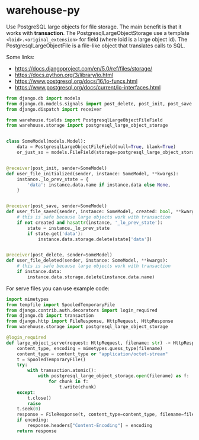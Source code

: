 # warehouse-py

Use PostgreSQL large objects for file storage. The main benefit is that it works with **transaction**.
The PostgresqlLargeObjectStorage use a template `<loid>.<original_extension>` for field (where loid is a large object id).
The PostgresqlLargeObjectFile is a file-like object that translates calls to SQL.

Some links:
* https://docs.djangoproject.com/en/5.0/ref/files/storage/
* https://docs.python.org/3/library/io.html
* https://www.postgresql.org/docs/16/lo-funcs.html
* https://www.postgresql.org/docs/current/lo-interfaces.html

```python
from django.db import models
from django.db.models.signals import post_delete, post_init, post_save
from django.dispatch import receiver

from warehouse.fields import PostgresqlLargeObjectFileField
from warehouse.storage import postgresql_large_object_storage


class SomeModel(models.Model):
    data = PostgresqlLargeObjectFileField(null=True, blank=True)
    or_just_so = models.FileField(storage=postgresql_large_object_storage, null=True, blank=True)


@receiver(post_init, sender=SomeModel)
def user_file_initialized(sender, instance: SomeModel, **kwargs):
    instance._lo_prev_state = {
        'data': instance.data.name if instance.data else None,
    }


@receiver(post_save, sender=SomeModel)
def user_file_saved(sender, instance: SomeModel, created: bool, **kwargs):
    # this is safe because large objects work with transaction
    if not created and hasattr(instance, '_lo_prev_state'):
        state = instance._lo_prev_state
        if state.get('data'):
            instance.data.storage.delete(state['data'])


@receiver(post_delete, sender=SomeModel)
def user_file_deleted(sender, instance: SomeModel, **kwargs):
    # this is safe because large objects work with transaction
    if instance.data:
        instance.data.storage.delete(instance.data.name)
```

For serve files you can use example code:
```python
import mimetypes
from tempfile import SpooledTemporaryFile
from django.contrib.auth.decorators import login_required
from django.db import transaction
from django.http import FileResponse, HttpRequest, HttpResponse
from warehouse.storage import postgresql_large_object_storage

@login_required
def large_object_serve(request: HttpRequest, filename: str) -> HttpResponse:
    content_type, encoding = mimetypes.guess_type(filename)
    content_type = content_type or "application/octet-stream"
    t = SpooledTemporaryFile()
    try:
        with transaction.atomic():
            with postgresql_large_object_storage.open(filename) as f:
                for chunk in f:
                    t.write(chunk)
    except:
        t.close()
        raise
    t.seek(0)
    response = FileResponse(t, content_type=content_type, filename=filename)
    if encoding:
        response.headers["Content-Encoding"] = encoding
    return response
```